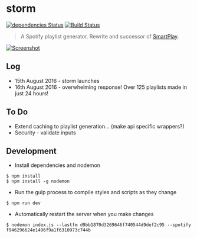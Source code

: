 # storm
 [![dependencies Status](https://david-dm.org/montyanderson/storm/status.svg)](https://david-dm.org/montyanderson/storm)
[![Build Status](https://travis-ci.org/montyanderson/storm.svg?branch=master)](https://travis-ci.org/montyanderson/storm)
> A Spotify playlist generator. Rewrite and successor of [SmartPlay](https://github.com/montyanderson/SmartPlay).

[![Screenshot](http://i68.tinypic.com/d8k08.png)](http://storm.montyanderson.net)

## Log

* 15th August 2016 - storm launches
* 16th August 2016 - overwhelming response! Over 125 playlists made in just 24 hours!

## To Do

* Extend caching to playlist generation... (make api specific wrappers?)
* Security - validate inputs

## Development

* Install dependencies and nodemon

```
$ npm install
$ npm install -g nodemon
```

* Run the gulp process to compile styles and scripts as they change

```
$ npm run dev
```

* Automatically restart the server when you make changes

```
$ nodemon index.js --lastfm d9bb1870d3269646f740544d9def2c95 --spotify f946296624e1496f9a1f6310973c744b
```

